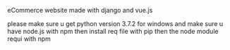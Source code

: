 eCommerce website made with django and vue.js

please make sure u get python version 3.7.2 for windows
and make sure u have node.js with npm then install req file with pip then the node module requi with npm